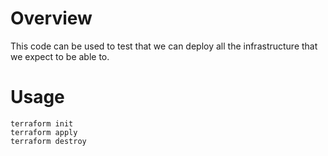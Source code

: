 # Overview

This code can be used to test that we can deploy all the infrastructure that we expect to be able to.

# Usage
```
terraform init
terraform apply
terraform destroy
```
